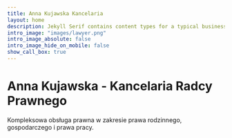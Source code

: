 ```yaml
---
title: Anna Kujawska Kancelaria
layout: home
description: Jekyll Serif contains content types for a typical business website. The theme is fully responsive, blazing fast and artfully illustrated.
intro_image: "images/lawyer.png"
intro_image_absolute: false
intro_image_hide_on_mobile: false
show_call_box: true
---
```


# Anna Kujawska - Kancelaria Radcy Prawnego

Kompleksowa obsługa prawna w zakresie prawa rodzinnego, gospodarczego i prawa pracy.